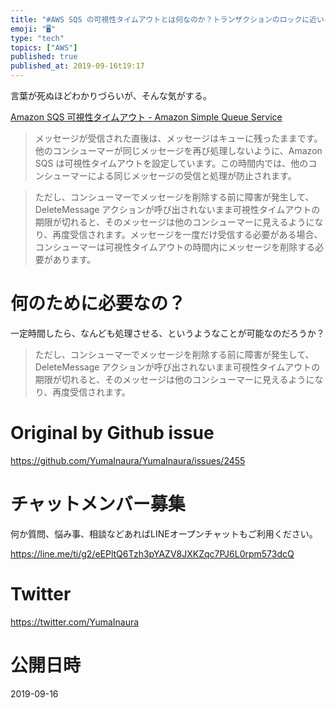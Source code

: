 ```yaml
---
title: "#AWS SQS の可視性タイムアウトとは何なのか？トランザクションのロックに近いイメージなのかもしれない。"
emoji: "🖥"
type: "tech"
topics: ["AWS"]
published: true
published_at: 2019-09-16t19:17
---
```


言葉が死ぬほどわかりづらいが、そんな気がする。

[Amazon SQS 可視性タイムアウト - Amazon Simple Queue Service](https://docs.aws.amazon.com/ja_jp/AWSSimpleQueueService/latest/SQSDeveloperGuide/sqs-visibility-timeout.html)

>メッセージが受信された直後は、メッセージはキューに残ったままです。他のコンシューマーが同じメッセージを再び処理しないように、Amazon SQS は可視性タイムアウトを設定しています。この時間内では、他のコンシューマーによる同じメッセージの受信と処理が防止されます。

>ただし、コンシューマーでメッセージを削除する前に障害が発生して、DeleteMessage アクションが呼び出されないまま可視性タイムアウトの期限が切れると、そのメッセージは他のコンシューマーに見えるようになり、再度受信されます。メッセージを一度だけ受信する必要がある場合、コンシューマーは可視性タイムアウトの時間内にメッセージを削除する必要があります。

# 何のために必要なの？

一定時間したら、なんども処理させる、というようなことが可能なのだろうか？

>ただし、コンシューマーでメッセージを削除する前に障害が発生して、DeleteMessage アクションが呼び出されないまま可視性タイムアウトの期限が切れると、そのメッセージは他のコンシューマーに見えるようになり、再度受信されます。

# Original by Github issue

https://github.com/YumaInaura/YumaInaura/issues/2455








<!-- Update From Qiita API -->

# チャットメンバー募集


何か質問、悩み事、相談などあればLINEオープンチャットもご利用ください。

https://line.me/ti/g2/eEPltQ6Tzh3pYAZV8JXKZqc7PJ6L0rpm573dcQ





# Twitter


https://twitter.com/YumaInaura


<!-- Update From Qiita API -->



# 公開日時

2019-09-16
